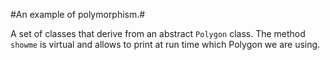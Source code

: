 #An example of polymorphism.#

A set of classes that derive from an abstract `Polygon` class. The method `showme` is virtual and allows to print  at run time which Polygon we are using.
